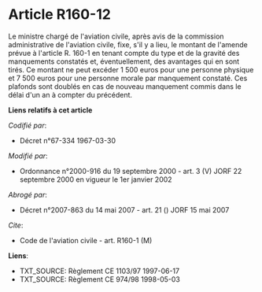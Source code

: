 # Article R160-12

Le ministre chargé de l'aviation civile, après avis de la commission administrative de l'aviation civile, fixe, s'il y a
lieu, le montant de l'amende prévue à l'article R. 160-1 en tenant compte du type et de la gravité des manquements constatés
et, éventuellement, des avantages qui en sont tirés. Ce montant ne peut excéder 1 500 euros pour une personne physique et 7
500 euros pour une personne morale par manquement constaté. Ces plafonds sont doublés en cas de nouveau manquement commis
dans le délai d'un an à compter du précédent.

**Liens relatifs à cet article**

_Codifié par_:

  - Décret n°67-334 1967-03-30

_Modifié par_:

  - Ordonnance n°2000-916 du 19 septembre 2000 - art. 3 (V) JORF 22 septembre 2000 en vigueur le 1er janvier 2002

_Abrogé par_:

  - Décret n°2007-863 du 14 mai 2007 - art. 21 () JORF 15 mai 2007

_Cite_:

  - Code de l'aviation civile - art. R160-1 (M)

**Liens**:

  - TXT_SOURCE: Règlement CE 1103/97 1997-06-17
  - TXT_SOURCE: Règlement CE 974/98 1998-05-03
